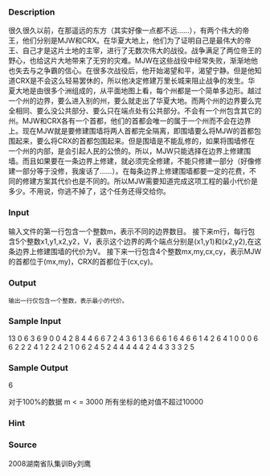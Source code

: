 
### Description
很久很久以前，在那遥远的东方（其实好像一点都不远……），有两个伟大的帝王，他们分别是MJW和CRX。在华夏大地上，他们为了证明自己是最伟大的帝王、自己才是这片土地的主宰，进行了无数次伟大的战役。战争满足了两位帝王的野心，也给这片大地带来了无穷的灾难。MJW在这些战役中经常失败，渐渐地他也失去与之争霸的信心。在很多次战役后，他开始渴望和平，渴望宁静。但是他知道CRX是不会这么轻易罢休的，所以他决定修建万里长城来阻止战争的发生。华夏大地是由很多个洲组成的，从平面地图上看，每个州都是一个简单多边形。越过一个州的边界，要么进入别的州，要么就走出了华夏大地。而两个州的边界要么完全相同、要么没公共部分、要么只在端点处有公共部分。不会有一个州包含其它的州。MJW和CRX各有一个首都，他们的首都会唯一的属于一个州而不会在边界上。现在MJW就是要修建围墙将两人首都完全隔离，即围墙要么将MJW的首都包围起来，要么将CRX的首都包围起来。但是围墙是不能乱修的，如果将围墙修在一个州的内部，是会引起人民的公愤的。所以，MJW只能选择在边界上修建围墙。而且如果要在一条边界上修建，就必须完全修建，不能只修建一部分（好像修建一部分等于没修，我废话了……）。在每条边界上修建围墙都要一定的花费，不同的修建方案其代价也是不同的。所以MJW需要知道完成这项工程的最小代价是多少。不用说，你逃不掉了，这个任务还得交给你。

### Input
输入文件的第一行包含一个整数m，表示不同的边界数目。
接下来m行，每行包含5个整数x1,y1,x2,y2，V，表示这个边界的两个端点分别是(x1,y1)和(x2,y2),在这条边界上修建围墙的代价为V。
接下来一行包含4个整数mx,my,cx,cy，表示MJW的首都位于(mx,my)，CRX的首都位于(cx,cy)。

### Output
    输出一行仅包含一个整数，表示最小的代价。

### Sample Input
13
0 6 3 6 9 0 0 4 2 8
4 4 6 6 7 2 4 3 6 1
3 6 6 6 1 6 4 6 6 1
4 2 6 4 1 0 0 0 6 6
2 2 2 4 1 2 2 4 2 1
0 6 2 4 5 2 4 4 4 4
4 2 4 4 3
3 3
2 5


### Sample Output
6

对于100%的数据    m < = 3000  所有坐标的绝对值不超过10000

### Hint

### Source
2008湖南省队集训By刘鹰